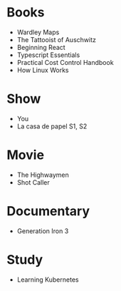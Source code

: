 # Books

- Wardley Maps
- The Tattooist of Auschwitz
- Beginning React
- Typescript Essentials
- Practical Cost Control Handbook
- How Linux Works

# Show

- You
- La casa de papel S1, S2

# Movie

- The Highwaymen
- Shot Caller

# Documentary

- Generation Iron 3

# Study

- Learning Kubernetes

